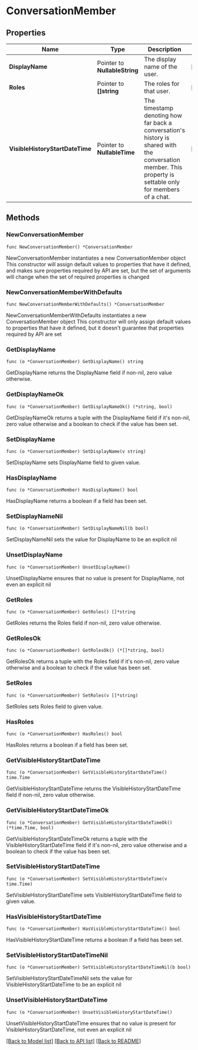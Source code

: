 # ConversationMember

## Properties

Name | Type | Description | Notes
------------ | ------------- | ------------- | -------------
**DisplayName** | Pointer to **NullableString** | The display name of the user. | [optional] 
**Roles** | Pointer to **[]string** | The roles for that user. | [optional] 
**VisibleHistoryStartDateTime** | Pointer to **NullableTime** | The timestamp denoting how far back a conversation&#39;s history is shared with the conversation member. This property is settable only for members of a chat. | [optional] 

## Methods

### NewConversationMember

`func NewConversationMember() *ConversationMember`

NewConversationMember instantiates a new ConversationMember object
This constructor will assign default values to properties that have it defined,
and makes sure properties required by API are set, but the set of arguments
will change when the set of required properties is changed

### NewConversationMemberWithDefaults

`func NewConversationMemberWithDefaults() *ConversationMember`

NewConversationMemberWithDefaults instantiates a new ConversationMember object
This constructor will only assign default values to properties that have it defined,
but it doesn't guarantee that properties required by API are set

### GetDisplayName

`func (o *ConversationMember) GetDisplayName() string`

GetDisplayName returns the DisplayName field if non-nil, zero value otherwise.

### GetDisplayNameOk

`func (o *ConversationMember) GetDisplayNameOk() (*string, bool)`

GetDisplayNameOk returns a tuple with the DisplayName field if it's non-nil, zero value otherwise
and a boolean to check if the value has been set.

### SetDisplayName

`func (o *ConversationMember) SetDisplayName(v string)`

SetDisplayName sets DisplayName field to given value.

### HasDisplayName

`func (o *ConversationMember) HasDisplayName() bool`

HasDisplayName returns a boolean if a field has been set.

### SetDisplayNameNil

`func (o *ConversationMember) SetDisplayNameNil(b bool)`

 SetDisplayNameNil sets the value for DisplayName to be an explicit nil

### UnsetDisplayName
`func (o *ConversationMember) UnsetDisplayName()`

UnsetDisplayName ensures that no value is present for DisplayName, not even an explicit nil
### GetRoles

`func (o *ConversationMember) GetRoles() []*string`

GetRoles returns the Roles field if non-nil, zero value otherwise.

### GetRolesOk

`func (o *ConversationMember) GetRolesOk() (*[]*string, bool)`

GetRolesOk returns a tuple with the Roles field if it's non-nil, zero value otherwise
and a boolean to check if the value has been set.

### SetRoles

`func (o *ConversationMember) SetRoles(v []*string)`

SetRoles sets Roles field to given value.

### HasRoles

`func (o *ConversationMember) HasRoles() bool`

HasRoles returns a boolean if a field has been set.

### GetVisibleHistoryStartDateTime

`func (o *ConversationMember) GetVisibleHistoryStartDateTime() time.Time`

GetVisibleHistoryStartDateTime returns the VisibleHistoryStartDateTime field if non-nil, zero value otherwise.

### GetVisibleHistoryStartDateTimeOk

`func (o *ConversationMember) GetVisibleHistoryStartDateTimeOk() (*time.Time, bool)`

GetVisibleHistoryStartDateTimeOk returns a tuple with the VisibleHistoryStartDateTime field if it's non-nil, zero value otherwise
and a boolean to check if the value has been set.

### SetVisibleHistoryStartDateTime

`func (o *ConversationMember) SetVisibleHistoryStartDateTime(v time.Time)`

SetVisibleHistoryStartDateTime sets VisibleHistoryStartDateTime field to given value.

### HasVisibleHistoryStartDateTime

`func (o *ConversationMember) HasVisibleHistoryStartDateTime() bool`

HasVisibleHistoryStartDateTime returns a boolean if a field has been set.

### SetVisibleHistoryStartDateTimeNil

`func (o *ConversationMember) SetVisibleHistoryStartDateTimeNil(b bool)`

 SetVisibleHistoryStartDateTimeNil sets the value for VisibleHistoryStartDateTime to be an explicit nil

### UnsetVisibleHistoryStartDateTime
`func (o *ConversationMember) UnsetVisibleHistoryStartDateTime()`

UnsetVisibleHistoryStartDateTime ensures that no value is present for VisibleHistoryStartDateTime, not even an explicit nil

[[Back to Model list]](../README.md#documentation-for-models) [[Back to API list]](../README.md#documentation-for-api-endpoints) [[Back to README]](../README.md)


